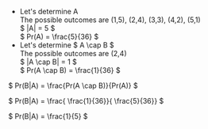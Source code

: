 <ul>
	<li> Let's determine A <br/> 
	The possible outcomes are (1,5), (2,4), (3,3), (4,2), (5,1) <br/> 
	$ |A| = 5 $ <br/> 
	$ Pr(A) = \frac{5}{36} $
	<li> Let's determine $ A \cap B $ <br/> 
	The possible outcomes are (2,4) <br/> 
	$ |A \cap B| = 1 $ <br/> 
	$ Pr(A \cap B) = \frac{1}{36} $
</ul>

$ Pr(B|A) = \frac{Pr(A \cap B)}{Pr(A)} $

$ Pr(B|A) = \frac{ \frac{1}{36}}{ \frac{5}{36}} $

$ Pr(B|A) = \frac{1}{5} $

